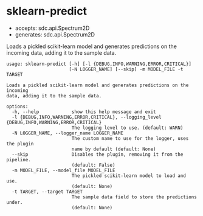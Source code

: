 # sklearn-predict

* accepts: sdc.api.Spectrum2D
* generates: sdc.api.Spectrum2D

Loads a pickled scikit-learn model and generates predictions on the incoming data, adding it to the sample data.

```
usage: sklearn-predict [-h] [-l {DEBUG,INFO,WARNING,ERROR,CRITICAL}]
                       [-N LOGGER_NAME] [--skip] -m MODEL_FILE -t TARGET

Loads a pickled scikit-learn model and generates predictions on the incoming
data, adding it to the sample data.

options:
  -h, --help            show this help message and exit
  -l {DEBUG,INFO,WARNING,ERROR,CRITICAL}, --logging_level {DEBUG,INFO,WARNING,ERROR,CRITICAL}
                        The logging level to use. (default: WARN)
  -N LOGGER_NAME, --logger_name LOGGER_NAME
                        The custom name to use for the logger, uses the plugin
                        name by default (default: None)
  --skip                Disables the plugin, removing it from the pipeline.
                        (default: False)
  -m MODEL_FILE, --model_file MODEL_FILE
                        The pickled scikit-learn model to load and use.
                        (default: None)
  -t TARGET, --target TARGET
                        The sample data field to store the predictions under.
                        (default: None)
```
